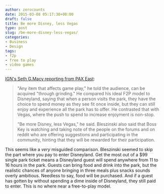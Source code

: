 ```yaml
---
author: zerocounts
date: 2015-03-08 05:17:30+00:00
draft: false
title: Be more Disney, less Vegas
type: post
slug: /be-more-disney-less-vegas/
categories:
- Business
- Design
tags:
- f2p
- free to play
- video games
---
```


[IGN's Seth G.Macy reporting from PAX East](http://ign.com/articles/2015/03/08/pax-east-2015-cliffy-b-wants-f2p-to-be-more-disneyland-less-vegas):

> "Any item that affects game play," he told the audience, can be acquired "through grinding." He compared his ideal F2P model to Disneyland, saying that when a person visits the park, they have the choice to spend money as they see fit once inside, but they can still enjoy and experience all the park has to offer. He contrasted that with Vegas, where the push to spend to increase enjoyment is non-stop.  
>
> "Be more Disney, less Vegas," he said. Bleszinski also said that Boss Key is watching and taking note of the people on the forums and on reddit who are offering suggestions and participating in the community, hinting that they will be rewarded for their participation.

This seems like a _very_ misguided comparison. Bleszinski seemed to skip the part where you pay to enter Disneyland. Get the most out of a $99 single park ticket means a Disneyland guest will spend anywhere from 11 to 16 hours in the park. Guests can bring food and drink into the park, but the realistic chances of anyone bringing in three meals plus snacks sounds overly ambitious. Needless to say, food will be purchased. And if a guest has gotten by without spending a dime inside of Disneyland, they still paid to enter. This is no where near a free-to-play model.
